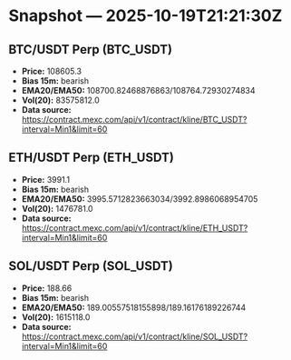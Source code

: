 # Snapshot — 2025-10-19T21:21:30Z

## BTC/USDT Perp (BTC_USDT)
- **Price:** 108605.3
- **Bias 15m:** bearish
- **EMA20/EMA50:** 108700.82468876863/108764.72930274834
- **Vol(20):** 83575812.0
- **Data source:** https://contract.mexc.com/api/v1/contract/kline/BTC_USDT?interval=Min1&limit=60

## ETH/USDT Perp (ETH_USDT)
- **Price:** 3991.1
- **Bias 15m:** bearish
- **EMA20/EMA50:** 3995.5712823663034/3992.8986068954705
- **Vol(20):** 1476781.0
- **Data source:** https://contract.mexc.com/api/v1/contract/kline/ETH_USDT?interval=Min1&limit=60

## SOL/USDT Perp (SOL_USDT)
- **Price:** 188.66
- **Bias 15m:** bearish
- **EMA20/EMA50:** 189.00557518155898/189.16176189226744
- **Vol(20):** 1615118.0
- **Data source:** https://contract.mexc.com/api/v1/contract/kline/SOL_USDT?interval=Min1&limit=60
